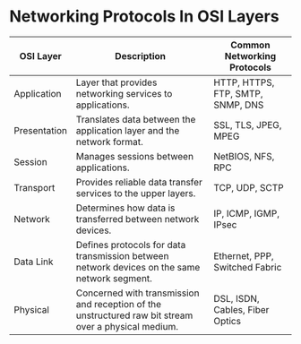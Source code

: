 # Networking Protocols In OSI Layers

| OSI Layer      | Description                                                               | Common Networking Protocols       |
|----------------|---------------------------------------------------------------------------|-----------------------------------|
| Application    | Layer that provides networking services to applications.                  | HTTP, HTTPS, FTP, SMTP, SNMP, DNS |
| Presentation   | Translates data between the application layer and the network format.     | SSL, TLS, JPEG, MPEG              |
| Session        | Manages sessions between applications.                                   | NetBIOS, NFS, RPC                 |
| Transport      | Provides reliable data transfer services to the upper layers.             | TCP, UDP, SCTP                    |
| Network        | Determines how data is transferred between network devices.               | IP, ICMP, IGMP, IPsec             |
| Data Link      | Defines protocols for data transmission between network devices on the same network segment. | Ethernet, PPP, Switched Fabric    |
| Physical       | Concerned with transmission and reception of the unstructured raw bit stream over a physical medium. | DSL, ISDN, Cables, Fiber Optics   |
